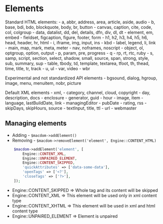 # Elements

Standard HTML elements:
    - a, abbr, address, area, article, aside, audio
    - b, base, bdi, bdo, blockquote, body, br, button
    - canvas, caption, cite, code, col, colgroup
    - data, datalist, dd, del, details, dfn, div, dl, dt
    - element, em, embed
    - fieldset, figcaption, figure, footer, form
    - h1, h2, h3, h4, h5, h6, head, header, hr, html
    - i, iframe, img, input, ins
    - kbd
    - label, legend, li, link
    - main, map, mark, meta, meter
    - nav, noframes, noscript
    - object, ol, optgroup, option, output
    - p, param, pre, progress
    - q
    - rp, rt, rtc, ruby
    - s, samp, script, section, select, shadow, small, source, span, strong, style, sub, summary, sup
    - table, tbody, td, template, textarea, tfoot, th, thead, time, title, tr, track
    - u, ul
    - var, video
    - wbr
    
Experimental and not standardized API elements
    - bgsound, dialog, hgroup, image, menu, menuitem, nobr, picture
    
Default XML elements
    - xml,
    - category, channel, cloud, copyright
    - day, description, docs
    - enclosure
    - generator, guid
    - hour
    - image, item
    - language, lastBuildDate, link
    - managingEditor
    - pubDate
    - rating, rss
    - skipDays, skipHours, source
    - textInput, title, ttl
    - url
    - webmaster

## Managing elements 
- Adding - `$macdom->addElement()`
- Removing - `$macdom->removeElement('element', Engine::CONTENT_HTML)`

``` php
    $macdom->addElement('element', [
        Engine::CONTENT_XML,
        Engine::UNPAIRED_ELEMENT,
        Engine::CONTENT_SKIPPED,
        'quickAttributes' => ['data-some-data'],
        'openTags' => ['<?'],
        'closeTags' => ['?>'],
    ]);
``` 
- Engine::CONTENT_SKIPPED => Whole tag and its content will be skipped
- Engine::CONTENT_XML => This element will be used only in xml content type
- Engine::CONTENT_XHTML => This element will be used in xml and html content type
- Engine::UNPAIRED_ELEMENT => Element is unpaired

